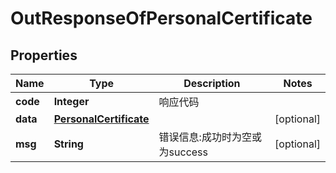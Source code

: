 

# OutResponseOfPersonalCertificate

## Properties

Name | Type | Description | Notes
------------ | ------------- | ------------- | -------------
**code** | **Integer** | 响应代码 | 
**data** | [**PersonalCertificate**](PersonalCertificate.md) |  |  [optional]
**msg** | **String** | 错误信息:成功时为空或为success |  [optional]



